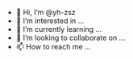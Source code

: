 - 👋 Hi, I’m @yh-zsz
- 👀 I’m interested in ...
- 🌱 I’m currently learning ...
- 💞️ I’m looking to collaborate on ...
- 📫 How to reach me ...

<!---
yh-zsz/yh-zsz is a ✨ special ✨ repository because its `README.md` (this file) appears on your GitHub profile.
You can click the Preview link to take a look at your changes.
--->
